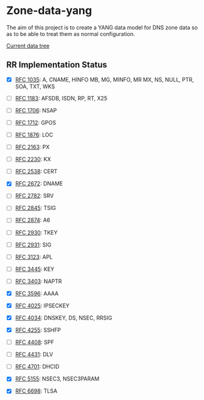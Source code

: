 # Zone-data-yang

The aim of this project is to create a YANG data model for DNS zone data
so as to be able to treat them as normal configuration.

[Current data tree](https://gitlab.labs.nic.cz/llhotka/zone-data-yang/raw/master/model.tree)

## RR Implementation Status

- [x] [RFC 1035](https://tools.ietf.org/html/rfc1035): A, CNAME, HINFO
  MB, MG, MINFO, MR MX, NS, NULL, PTR, SOA, TXT, WKS
- [ ] [RFC 1183](https://tools.ietf.org/html/rfc1183): AFSDB, ISDN, RP, RT, X25
- [ ] [RFC 1706](https://tools.ietf.org/html/rfc1706): NSAP
- [ ] [RFC 1712](https://tools.ietf.org/html/rfc1712): GPOS
- [ ] [RFC 1876](https://tools.ietf.org/html/rfc1876): LOC
- [ ] [RFC 2163](https://tools.ietf.org/html/rfc2163): PX
- [ ] [RFC 2230](https://tools.ietf.org/html/rfc2230): KX
- [ ] [RFC 2538](https://tools.ietf.org/html/rfc2538): CERT
- [x] [RFC 2672](https://tools.ietf.org/html/rfc2672): DNAME
- [ ] [RFC 2782](https://tools.ietf.org/html/rfc2782): SRV
- [ ] [RFC 2845](https://tools.ietf.org/html/rfc2845): TSIG
- [ ] [RFC 2874](https://tools.ietf.org/html/rfc2874): A6
- [ ] [RFC 2930](https://tools.ietf.org/html/rfc2930): TKEY
- [ ] [RFC 2931](https://tools.ietf.org/html/rfc2931): SIG
- [ ] [RFC 3123](https://tools.ietf.org/html/rfc3123): APL
- [ ] [RFC 3445](https://tools.ietf.org/html/rfc3445): KEY
- [ ] [RFC 3403](https://tools.ietf.org/html/rfc3403): NAPTR
- [x] [RFC 3596](https://tools.ietf.org/html/rfc3596): AAAA
- [x] [RFC 4025](https://tools.ietf.org/html/rfc4025): IPSECKEY
- [x] [RFC 4034](https://tools.ietf.org/html/rfc4034): DNSKEY, DS, NSEC, RRSIG
- [x] [RFC 4255](https://tools.ietf.org/html/rfc4255): SSHFP
- [ ] [RFC 4408](https://tools.ietf.org/html/rfc4408): SPF
- [ ] [RFC 4431](https://tools.ietf.org/html/rfc4431): DLV
- [ ] [RFC 4701](https://tools.ietf.org/html/rfc4701): DHCID
- [x] [RFC 5155](https://tools.ietf.org/html/rfc5155): NSEC3, NSEC3PARAM
- [x] [RFC 6698](https://tools.ietf.org/html/rfc6698): TLSA

